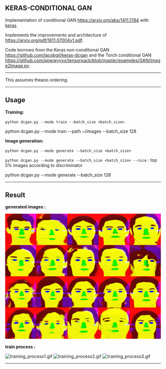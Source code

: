 ## KERAS-CONDITIONAL GAN ##

Implementation of conditional GAN https://arxiv.org/abs/1411.1784 with [keras](https://github.com/fchollet/keras).

Implements the improvements and architecture of https://arxiv.org/pdf/1611.07004v1.pdf.

Code borrows from the Keras non-conditional GAN https://github.com/jacobgil/keras-dcgan and the Torch conditional GAN https://github.com/ppwwyyxx/tensorpack/blob/master/examples/GAN/Image2Image.py.

---

This assumes theano ordering.

---

## Usage


**Training:**

 `python dcgan.py --mode train --batch_size <batch_size>`



  python dcgan.py --mode train --path ~/images --batch_size 128



**Image generation:**

`python dcgan.py --mode generate --batch_size <batch_size>`



`python dcgan.py --mode generate --batch_size <batch_size> --nice` : top 5% images according to discriminator



python dcgan.py --mode generate --batch_size 128


---


## Result



**generated images :** 



![generated_image.png](./assets/generated.png)



**train process :**



![training_process1.gif](./assets/0_0.gif)
![training_process2.gif](./assets/13_0.gif)
![training_process3.gif](./assets/99_0.gif)




---
